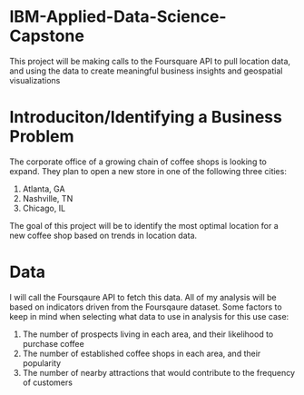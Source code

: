 # IBM-Applied-Data-Science-Capstone
This project will be making calls to the Foursquare API to pull location data, and using the data to create meaningful business insights and geospatial visualizations

# Introduciton/Identifying a Business Problem
The corporate office of a growing chain of coffee shops is looking to expand. They plan to open a new store in one of the following three cities:


1. Atlanta, GA
2. Nashville, TN
3. Chicago, IL

The goal of this project will be to identify the most optimal location for a new coffee shop based on trends in location data.

# Data
I will call the Foursqaure API to fetch this data. All of my analysis will be based on indicators driven from the Foursqaure dataset. Some factors to keep in mind when selecting what data to use in analysis for this use case:

1. The number of prospects living in each area, and their likelihood to purchase coffee
2. The number of established coffee shops in each area, and their popularity
3. The number of nearby attractions that would contribute to the frequency of customers

